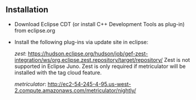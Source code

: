 Installation
------------
* Download Eclipse CDT (or install C++ Development Tools as plug-in) from eclipse.org
* Install the following plug-ins via update site in eclipse:
  
  _zest_: https://hudson.eclipse.org/hudson/job/gef-zest-integration/ws/org.eclipse.zest.repository/target/repository/
   Zest is not supported in Eclipse Juno. Zest is only required if metriculator will be installed with the tag cloud feature.

  _metriculator_: http://ec2-54-245-4-95.us-west-2.compute.amazonaws.com/metriculator/nightly/